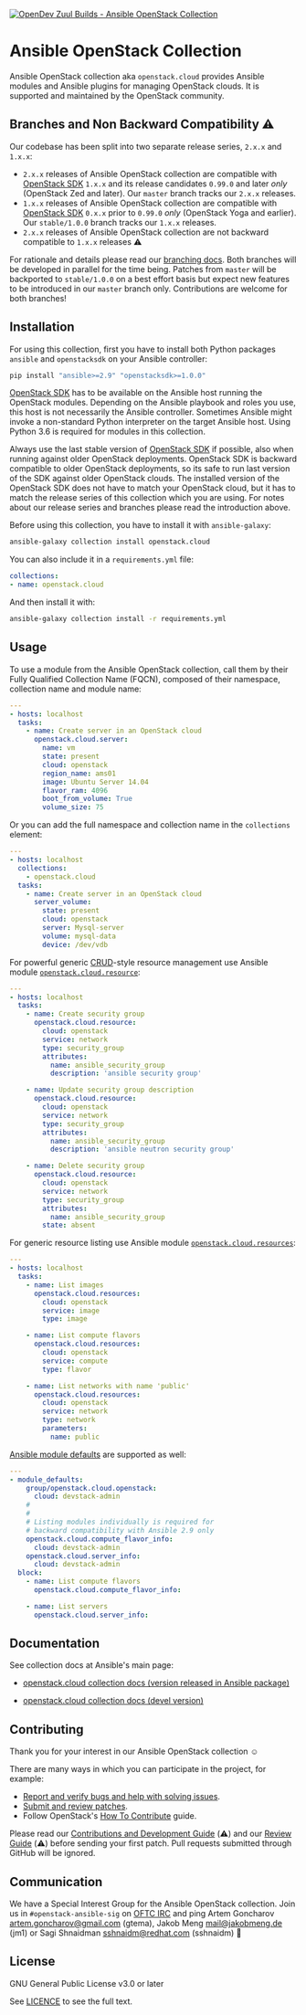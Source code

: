 [![OpenDev Zuul Builds - Ansible OpenStack Collection](https://zuul-ci.org/gated.svg)](
http://zuul.opendev.org/t/openstack/builds?project=openstack%2Fansible-collections-openstack)

# Ansible OpenStack Collection

Ansible OpenStack collection aka `openstack.cloud` provides Ansible modules and Ansible plugins for managing OpenStack
clouds. It is supported and maintained by the OpenStack community.

## Branches and Non Backward Compatibility ⚠️

Our codebase has been split into two separate release series, `2.x.x` and `1.x.x`:

* `2.x.x` releases of Ansible OpenStack collection are compatible with [OpenStack SDK][openstacksdk] `1.x.x` and its
  release candidates `0.99.0` and later *only* (OpenStack Zed and later). Our `master` branch tracks our `2.x.x`
  releases.
* `1.x.x` releases of Ansible OpenStack collection are compatible with [OpenStack SDK][openstacksdk] `0.x.x` prior to
  `0.99.0` *only* (OpenStack Yoga and earlier). Our `stable/1.0.0` branch tracks our `1.x.x` releases.
* `2.x.x` releases of Ansible OpenStack collection are not backward compatible to `1.x.x` releases ⚠️

For rationale and details please read our [branching docs](docs/branching.md). Both branches will be developed in
parallel for the time being. Patches from `master` will be backported to `stable/1.0.0` on a best effort basis but
expect new features to be introduced in our `master` branch only. Contributions are welcome for both branches!

[openstacksdk]: https://opendev.org/openstack/openstacksdk

## Installation

For using this collection, first you have to install both Python packages `ansible` and `openstacksdk` on your Ansible
controller:

```sh
pip install "ansible>=2.9" "openstacksdk>=1.0.0"
```

[OpenStack SDK][openstacksdk] has to be available on the Ansible host running the OpenStack modules. Depending on the
Ansible playbook and roles you use, this host is not necessarily the Ansible controller. Sometimes Ansible might invoke
a non-standard Python interpreter on the target Ansible host. Using Python 3.6 is required for modules in this
collection.

Always use the last stable version of [OpenStack SDK][openstacksdk] if possible, also when running against older
OpenStack deployments. OpenStack SDK is backward compatible to older OpenStack deployments, so its safe to run last
version of the SDK against older OpenStack clouds. The installed version of the OpenStack SDK does not have to match
your OpenStack cloud, but it has to match the release series of this collection which you are using. For notes about
our release series and branches please read the introduction above.

Before using this collection, you have to install it with `ansible-galaxy`:

```sh
ansible-galaxy collection install openstack.cloud
```

You can also include it in a `requirements.yml` file:

```yaml
collections:
- name: openstack.cloud
```

And then install it with:

```sh
ansible-galaxy collection install -r requirements.yml
```

## Usage

To use a module from the Ansible OpenStack collection, call them by their Fully Qualified Collection Name (FQCN),
composed of their namespace, collection name and module name:

```yaml
---
- hosts: localhost
  tasks:
    - name: Create server in an OpenStack cloud
      openstack.cloud.server:
        name: vm
        state: present
        cloud: openstack
        region_name: ams01
        image: Ubuntu Server 14.04
        flavor_ram: 4096
        boot_from_volume: True
        volume_size: 75
```

Or you can add the full namespace and collection name in the `collections` element:

```yaml
---
- hosts: localhost
  collections:
    - openstack.cloud
  tasks:
    - name: Create server in an OpenStack cloud
      server_volume:
        state: present
        cloud: openstack
        server: Mysql-server
        volume: mysql-data
        device: /dev/vdb
```

For powerful generic [CRUD][crud]-style resource management use Ansible module
[`openstack.cloud.resource`](plugins/modules/resource.py):

```yaml
---
- hosts: localhost
  tasks:
    - name: Create security group
      openstack.cloud.resource:
        cloud: openstack
        service: network
        type: security_group
        attributes:
          name: ansible_security_group
          description: 'ansible security group'

    - name: Update security group description
      openstack.cloud.resource:
        cloud: openstack
        service: network
        type: security_group
        attributes:
          name: ansible_security_group
          description: 'ansible neutron security group'

    - name: Delete security group
      openstack.cloud.resource:
        cloud: openstack
        service: network
        type: security_group
        attributes:
          name: ansible_security_group
        state: absent
```

For generic resource listing use Ansible module [`openstack.cloud.resources`](plugins/modules/resources.py):

```yaml
---
- hosts: localhost
  tasks:
    - name: List images
      openstack.cloud.resources:
        cloud: openstack
        service: image
        type: image

    - name: List compute flavors
      openstack.cloud.resources:
        cloud: openstack
        service: compute
        type: flavor

    - name: List networks with name 'public'
      openstack.cloud.resources:
        cloud: openstack
        service: network
        type: network
        parameters:
          name: public
```

[Ansible module defaults][ansible-module-defaults] are supported as well:

```yaml
---
- module_defaults:
    group/openstack.cloud.openstack:
      cloud: devstack-admin
    #
    #
    # Listing modules individually is required for
    # backward compatibility with Ansible 2.9 only
    openstack.cloud.compute_flavor_info:
      cloud: devstack-admin
    openstack.cloud.server_info:
      cloud: devstack-admin
  block:
    - name: List compute flavors
      openstack.cloud.compute_flavor_info:

    - name: List servers
      openstack.cloud.server_info:
```

[ansible-module-defaults]: https://docs.ansible.com/ansible/latest/user_guide/playbooks_module_defaults.html
[crud]: https://en.wikipedia.org/wiki/CRUD

## Documentation

See collection docs at Ansible's main page:

* [openstack.cloud collection docs (version released in Ansible package)](
  https://docs.ansible.com/ansible/latest/collections/openstack/cloud/index.html)

* [openstack.cloud collection docs (devel version)](
  https://docs.ansible.com/ansible/devel/collections/openstack/cloud/index.html)

## Contributing

Thank you for your interest in our Ansible OpenStack collection ☺️

There are many ways in which you can participate in the project, for example:

- [Report and verify bugs and help with solving issues](
  https://storyboard.openstack.org/#!/project/openstack/ansible-collections-openstack).
- [Submit and review patches](
  https://review.opendev.org/#/q/project:openstack/ansible-collections-openstack).
- Follow OpenStack's [How To Contribute](https://wiki.openstack.org/wiki/How_To_Contribute) guide.

Please read our [Contributions and Development Guide](docs/contributing.md) (⚠️) and our [Review Guide](
docs/reviewing.md) (⚠️) before sending your first patch. Pull requests submitted through GitHub will be ignored.

## Communication

We have a Special Interest Group for the Ansible OpenStack collection. Join us in `#openstack-ansible-sig` on
[OFTC IRC](https://www.oftc.net/) and ping Artem Goncharov <artem.goncharov@gmail.com> (gtema), Jakob Meng
<mail@jakobmeng.de> (jm1) or Sagi Shnaidman <sshnaidm@redhat.com> (sshnaidm) 🍪

## License

GNU General Public License v3.0 or later

See [LICENCE](COPYING) to see the full text.
